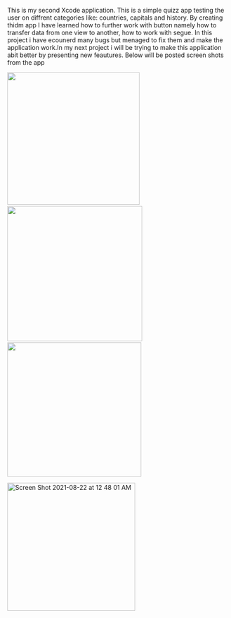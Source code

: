 This is my second Xcode application. This is a simple quizz app testing the user on diffrent categories like: countries, capitals and history. By creating thidm app I have learned how to further work with button namely how to transfer data from one view to another, how to work with segue. In this project i have ecounerd many bugs but menaged to fix them and make the application work.In my next project i will be trying to make this application abit better by presenting new feautures. Below will be posted screen shots from the app


<p float="left">
  <img src="https://user-images.githubusercontent.com/67702241/130336848-146005b7-0818-4b6a-ba8f-1e66a732a2c6.png" width="301" />
  &nbsp;&nbsp;
  <img src="https://user-images.githubusercontent.com/67702241/130336850-052f2ddb-2aa6-4b44-839d-1ad01d326129.png" width="307" /> 
  &nbsp;&nbsp;
  <img src="https://user-images.githubusercontent.com/67702241/130336852-b3617b52-6ea1-49cd-8019-e79c65b532ce.png"  width="305" />
</p>

<img width="291" alt="Screen Shot 2021-08-22 at 12 48 01 AM" src="https://user-images.githubusercontent.com/67702241/130336862-bcadce8b-89a5-46a3-8794-f214611eef50.png">

